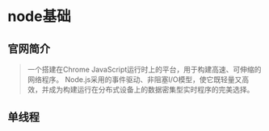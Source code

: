 # node基础

## 官网简介

>一个搭建在Chrome JavaScript运行时上的平台，用于构建高速、可伸缩的网络程序。 Node.js采用的事件驱动、非阻塞I/O模型，使它既轻量又高效，并成为构建运行在分布式设备上的数据密集型实时程序的完美选择。  

## 单线程

